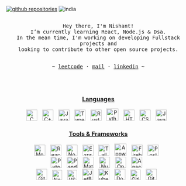 <p align="left">
      <a href="https://github.com/Nishantdd?tab=repositories">
         <img alt="github repositories" src="https://custom-icon-badges.demolab.com/badge/-My%20Repos-blue?style=for-the-badge&logoColor=white&logo=repo"/></a>
      <img alt="india" src="https://custom-icon-badges.demolab.com/badge/Delhi-IN-purple?style=for-the-badge&logo=location&logoColor=white"/>
<!--       <a href="https://github.com/Nishantdd?tab=repositories&sort=stargazers"> -->
<!--          <img alt="total stars" title="Total stars on GitHub" src="https://custom-icon-badges.demolab.com/github/stars/Nishantdd?color=55960c&style=for-the-badge&labelColor=488207&logo=star"/></a> -->
</p>
<p align="center">
   <samp><br>
   Hey there, I'm Nishant!
   <br>
   I’m currently learning React, Node.js & Dsa.<br>
   In the mean time, I'm working on developing Fullstack projects and<br> looking to contribute to other open source
   projects.
   <br>
   </samp><br>
<p align="center"><samp> ~
   <a href="https://leetcode.com/u/Nishantdd/">leetcode</a>
   ·
   <a href="mailto:nishant.dahiya2000@gmail.com">mail</a>
   ·
   <a href="https://www.linkedin.com/in/nishant-dahiya-322038232/">linkedin</a>
   ~ </samp><br><br>
   
</p>
</p>

<br>

<h3 align="center"><ins>Languages</ins></h3>
<p align="center">
<img alt="C" width="30px" style="padding-right:10px;" src="https://cdn.jsdelivr.net/gh/devicons/devicon/icons/c/c-plain.svg" />
<img alt="C++" width="30px" style="padding-right:10px;" src="https://cdn.jsdelivr.net/gh/devicons/devicon/icons/cplusplus/cplusplus-plain.svg" />
<img alt="JavaScript" width="30px" style="padding-right:10px;" src="https://cdn.jsdelivr.net/gh/devicons/devicon/icons/javascript/javascript-plain.svg" />
<img alt="TypeScript" width="30px" style="padding-right:10px;" src="https://cdn.jsdelivr.net/gh/devicons/devicon/icons/typescript/typescript-plain.svg" />
<img alt="Rust" width="30px" style="padding-right:10px;" src="https://cdn.jsdelivr.net/gh/devicons/devicon/icons/rust/rust-original.svg" />
<img alt="Python" width="33px" style="padding-right:10px;" src="https://cdn.jsdelivr.net/gh/devicons/devicon/icons/python/python-original.svg" />
<img alt="HTML" width="30px" style="padding-right:10px;" src="https://cdn.jsdelivr.net/gh/devicons/devicon/icons/html5/html5-plain.svg" />
<img alt="CSS" width="30px" style="padding-right:10px;" src="https://cdn.jsdelivr.net/gh/devicons/devicon/icons/css3/css3-plain.svg" />
<img alt="Java" width="30px" style="padding-right:10px;" src="https://cdn.jsdelivr.net/gh/devicons/devicon/icons/java/java-original.svg" />
</p>


<h3 align="center"><ins>Tools & Frameworks</ins></h3>
<p align="center">
<img alt="MongoDB" width="30px" style="padding-right:10px;" src="https://cdn.jsdelivr.net/gh/devicons/devicon/icons/mongodb/mongodb-plain.svg" />
<img alt="React" width="30px" style="padding-right:10px;" src="https://cdn.jsdelivr.net/gh/devicons/devicon/icons/react/react-original.svg" />
<img alt="Node.js" width="30px" style="padding-right:10px;" src="https://cdn.jsdelivr.net/gh/devicons/devicon/icons/nodejs/nodejs-plain.svg" />
<img alt="Express" width="30px" style="padding-right:10px;" src="https://cdn.jsdelivr.net/gh/devicons/devicon/icons/express/express-original.svg" />
<img alt="Tailwind" width="30px" style="padding-right:10px;" src="https://cdn.jsdelivr.net/gh/devicons/devicon/icons/tailwindcss/tailwindcss-original.svg" />
<img alt="Appwrite" width="33px" style="padding-right:10px;" src="https://cdn.jsdelivr.net/gh/devicons/devicon/icons/appwrite/appwrite-plain.svg" />
<img alt="Firebase" width="30px" style="padding-right:10px;" src="https://cdn.jsdelivr.net/gh/devicons/devicon/icons/firebase/firebase-plain.svg" />
<img alt="Postgres" width="30px" style="padding-right:10px;" src="https://cdn.jsdelivr.net/gh/devicons/devicon/icons/postgresql/postgresql-plain.svg" />
<br>
<img alt="Pytorch" width="30px" style="padding-right:10px;" src="https://cdn.jsdelivr.net/gh/devicons/devicon/icons/pytorch/pytorch-original.svg" />
<img alt="Pandas" width="30px" style="padding-right:10px;" src="https://cdn.jsdelivr.net/gh/devicons/devicon/icons/pandas/pandas-plain.svg" />
<img alt="Matplotlib" width="30px" style="padding-right:10px;" src="https://cdn.jsdelivr.net/gh/devicons/devicon/icons/matplotlib/matplotlib-plain.svg" />
<img alt="Numpy" width="30px" style="padding-right:10px;" src="https://cdn.jsdelivr.net/gh/devicons/devicon/icons/numpy/numpy-plain.svg" />
<img alt="OpenCV" width="30px" style="padding-right:10px;" src="https://cdn.jsdelivr.net/gh/devicons/devicon/icons/opencv/opencv-original.svg" />
<img alt="Anaconda" width="30px" style="padding-right:10px;" src="https://cdn.jsdelivr.net/gh/devicons/devicon/icons/anaconda/anaconda-original.svg" />
<br>
<img alt="Git" width="30px" style="padding-right:10px;" src="https://cdn.jsdelivr.net/gh/devicons/devicon/icons/git/git-plain.svg" />
<img alt="Neovim" width="27px" style="padding-right:10px;" src="https://cdn.jsdelivr.net/gh/devicons/devicon/icons/neovim/neovim-original.svg" />
<img alt="VSCode" width="27px" style="padding-right:10px;" src="https://cdn.jsdelivr.net/gh/devicons/devicon/icons/vscode/vscode-original.svg" />
<img alt="JetBrains" width="30px" style="padding-right:10px;" src="https://cdn.jsdelivr.net/gh/devicons/devicon/icons/jetbrains/jetbrains-original.svg" />
<img alt="Kubernetes" width="30px" style="padding-right:10px;" src="https://cdn.jsdelivr.net/gh/devicons/devicon/icons/kubernetes/kubernetes-plain.svg" />
<img alt="Docker" width="30px" style="padding-right:10px;" src="https://cdn.jsdelivr.net/gh/devicons/devicon/icons/docker/docker-plain.svg" />
<img alt="Gitlab" width="28px" style="padding-right:10px;" src="https://cdn.jsdelivr.net/gh/devicons/devicon/icons/gitlab/gitlab-plain.svg" />
<img alt="Github" width="30px" style="padding-right:10px;" src="https://cdn.jsdelivr.net/gh/devicons/devicon/icons/github/github-original.svg" />
</p>
